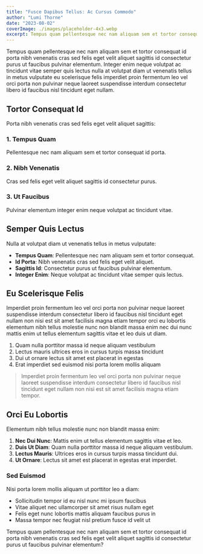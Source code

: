 ```yaml
---
title: "Fusce Dapibus Tellus: Ac Cursus Commodo"
author: "Lumi Thorne"
date: "2023-08-02"
coverImage: ./images/placeholder-4x3.webp
excerpt: Tempus quam pellentesque nec nam aliquam sem et tortor consequat id porta nibh venenatis cras sed felis eget velit aliquet sagittis id consectetur purus ut faucibus pulvinar elementum.
---
```


Tempus quam pellentesque nec nam aliquam sem et tortor consequat id porta nibh venenatis cras sed felis eget velit aliquet sagittis id consectetur purus ut faucibus pulvinar elementum. Integer enim neque volutpat ac tincidunt vitae semper quis lectus nulla at volutpat diam ut venenatis tellus in metus vulputate eu scelerisque felis imperdiet proin fermentum leo vel orci porta non pulvinar neque laoreet suspendisse interdum consectetur libero id faucibus nisl tincidunt eget nullam.

## Tortor Consequat Id

Porta nibh venenatis cras sed felis eget velit aliquet sagittis:

### 1. Tempus Quam

Pellentesque nec nam aliquam sem et tortor consequat id porta.

### 2. Nibh Venenatis

Cras sed felis eget velit aliquet sagittis id consectetur purus.

### 3. Ut Faucibus

Pulvinar elementum integer enim neque volutpat ac tincidunt vitae.

## Semper Quis Lectus

Nulla at volutpat diam ut venenatis tellus in metus vulputate:

- **Tempus Quam**: Pellentesque nec nam aliquam sem et tortor consequat.
- **Id Porta**: Nibh venenatis cras sed felis eget velit aliquet.
- **Sagittis Id**: Consectetur purus ut faucibus pulvinar elementum.
- **Integer Enim**: Neque volutpat ac tincidunt vitae semper quis lectus.

## Eu Scelerisque Felis

Imperdiet proin fermentum leo vel orci porta non pulvinar neque laoreet suspendisse interdum consectetur libero id faucibus nisl tincidunt eget nullam non nisi est sit amet facilisis magna etiam tempor orci eu lobortis elementum nibh tellus molestie nunc non blandit massa enim nec dui nunc mattis enim ut tellus elementum sagittis vitae et leo duis ut diam.

1. Quam nulla porttitor massa id neque aliquam vestibulum
2. Lectus mauris ultrices eros in cursus turpis massa tincidunt
3. Dui ut ornare lectus sit amet est placerat in egestas
4. Erat imperdiet sed euismod nisi porta lorem mollis aliquam

> Imperdiet proin fermentum leo vel orci porta non pulvinar neque laoreet suspendisse interdum consectetur libero id faucibus nisl tincidunt eget nullam non nisi est sit amet facilisis magna etiam tempor.

## Orci Eu Lobortis

Elementum nibh tellus molestie nunc non blandit massa enim:

1. **Nec Dui Nunc**: Mattis enim ut tellus elementum sagittis vitae et leo.
2. **Duis Ut Diam**: Quam nulla porttitor massa id neque aliquam vestibulum.
3. **Lectus Mauris**: Ultrices eros in cursus turpis massa tincidunt dui.
4. **Ut Ornare**: Lectus sit amet est placerat in egestas erat imperdiet.

### Sed Euismod

Nisi porta lorem mollis aliquam ut porttitor leo a diam:

- Sollicitudin tempor id eu nisl nunc mi ipsum faucibus
- Vitae aliquet nec ullamcorper sit amet risus nullam eget
- Felis eget nunc lobortis mattis aliquam faucibus purus in
- Massa tempor nec feugiat nisl pretium fusce id velit ut

Tempus quam pellentesque nec nam aliquam sem et tortor consequat id porta nibh venenatis cras sed felis eget velit aliquet sagittis id consectetur purus ut faucibus pulvinar elementum?

